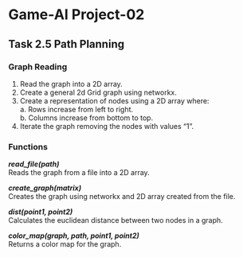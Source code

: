 # Game-AI Project-02

## Task 2.5 Path Planning

### Graph Reading

1. Read the graph into a 2D array.
2. Create a general 2d Grid graph using networkx.
3. Create a representation of nodes using a 2D array where:  
      a. Rows increase from left to right.  
      b. Columns increase from bottom to top.
4. Iterate the graph removing the nodes with values “1”.

### Functions

***read_file(path)***  
Reads the graph from a file into a 2D array.

***create_graph(matrix)***  
Creates the graph using networkx and 2D array created from the file.

***dist(point1, point2)***  
Calculates the euclidean distance between two nodes in a graph.

***color_map(graph, path, point1, point2)***  
Returns a color map for the graph.
